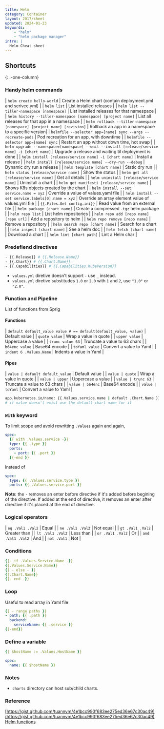 ```yaml
---
title: Helm
category: Container
layout: 2017/sheet
updated: 2024-01-23
keywords:
    - "helm"
    - "helm package manager"
intro: |
  Helm Cheat sheet
---
```


Shortcuts
---------
{: .-one-column}

### Handy helm commands

| `helm create hello-world` | Create a Helm chart (contain deployment.yml and serivce.yml) |
| `helm list` | List installed releases |
| `helm list --tiller-namespace [namespace]` | List installed releases for that namespace |
| `helm history --tiller-namespace [namespace] [project name]` | List all releases for that app in a namespace |
| `helm rollback --tiller-namespace [namespace] [project name] [revision]` | Rollback an app in a namespace to a specific version|
| `helmfile --selector app=[name] sync --args --recreate-pods` | Pod recreation for an app, with downtime |
| `helmfile --selector app=[name] sync` | Restart an app without down time, hot swap |
| `helm upgrade --namespace=[namespace] --wait --install [release/service name] -i [chart name]` | Upgrade a release and waiting til deployment is done |
| `helm install [release/service name] -i [chart name]` | Install a release |
| `helm install [release/service name] --dry-run --debug` | Dynamic dry run a release |
| `helm template [chart name]` | Static dry run |
| `helm status [release/service name]` | Show the status |
| `helm get all [release/service name]` | Get all details |
| `helm uninstall [release/service name]` | Uninstall a chart |
| `helm get manifesti [release/service name]` | Shows K8s objects created by the chart |
| `helm install --set service.name = xyz` | Override a value of values.yaml file |
| `helm install --set service.labels[0].name = xyz` | Override an array element value of values.yml file |
| `{{.Files.Get config.ini}}` | Read value from an external file |
| `helm package [chart name]` | Create a compressed `.tgz` helm package |
| `helm repo list` | List helm repositories |
| `helm repo add [repo name] [repo url]` | Add a repository to helm |
| `helm repo remove [repo name]` | Remove a repository |
| `helm search repo [chart name]` | Search for a chart |
| `helm inspect [chart name]` | See a helm doc |
| `helm fetch [chart name]` | Download a chart |
| `helm lint [chart path]` | Lint a Helm char |

### Predefiend directives

```bash
- {{.Release}} # {{.Release.Name}}
- {{.Chart}} # {{.Chart.Name}}
- {{.Capabilities}} # {{.Capabilities.KubeVersion}}
```

- `values.yml` diretive doesn't support `-` use `_` instead.
- `values.yml` diretive substitudes `1.0` or `2.0` with `1` and `2`, use `"1.0"` or `"2.0"`.

### Function and Pipeline

List of functions from Sprig

#### Functions

| `default default_value value # == default(default_value, value)` | Default value |
| `quote value` | Wrap a value in quote |
| `upper value` | Uppercase a value |
| `trunc value 63` | Truncate a value to 63 chars |
| `b64enc value` | Base64 encode |
| `toYaml value` | Convert a value to Yaml |
| `indent 6 .Values.Name` | Indents a value in Yaml |

#### Pipes

| `value | default default_value` | Default value |
| `value | quote` | Wrap a value in quote |
| `value | upper` | Uppercase a value |
| `value | trunc 63` | Truncate a value to 63 chars |
| `value | b64enc` | Base64 encode |
| `value | toYaml` | Convert a value to Yaml |

```bash
app.kubernetes.io/name: {{.Values.service.name | default .Chart.Name }}
# if value doesn't exist use the default chart name for it
```

### `With` keyword

To limit scope and avoid rewritting  `.Values` again and again,

```yaml
spec:
  {{ with .Values.service -}}
  type: {{ .type }}
  ports:
    - port: {{ .port }}
  {{-end }}
```
instead of

```yaml
spec:
  type: {{ .Values.service.type }}
  ports: {{ .Values.service.port }}
```

**Note:** the `-` removes an enter before directive if it's added before begining  of the directive. If added at the end of directive, it removes an enter after directive if it's placed at the end of directive.

### Logical operators

| `eq .Val1 .Val2` | Equal |
| `ne .Val1 .Val2` | Not equal |
| `gt .Val1 .Val2` | Greater than |
| `lt .Val1 .Val2` | Less than |
| `or .Val1 .Val2` | Or |
| `and .Val1 .Val2` | And |
| `not .Val1` | Not |

### Conditions

```yaml
{{- if .Values.Service.Name -}}
{{.Values.Service.Name}}
{{ - else - }}
{{.Chart.Name}}
{{- end -}}
```

### Loop

Useful to read array in Yaml file

```yaml
{{ - range paths }}
- path: {{ .path }}
  backend:
    serviceName: {{ .service }}
{{-end}}
```

### Define a variable

```yaml
{{ $hostName := .Values.HostName }}

spec:
  name: {{ $hostName }}
```

### Notes

- `charts` directory can host sub/child charts.

### Reference

[https://gist.github.com/tuannvm/4e1bcc993f683ee275ed36e67c30ac49](https://gist.github.com/tuannvm/4e1bcc993f683ee275ed36e67c30ac49)
[Helm functions](http://masterminds.github.io/sprig)
